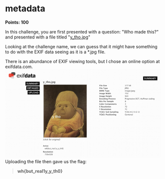 # metadata
**Points: 100**

In this challenge, you are first presented with a question: "Who made this?" and presented with a file titled "[y_tho.jpg](y_tho.jpg)"

Looking at the challenge name, we can guess that it might have something to do with the EXIF data seeing as it is a *.jpg file.

There is an abundance of EXIF viewing tools, but I chose an online option at exifdata.com.
![Flag](flag.png)
Uploading the file then gave us the flag:
> **wh{but_real1y_y_th0}**
